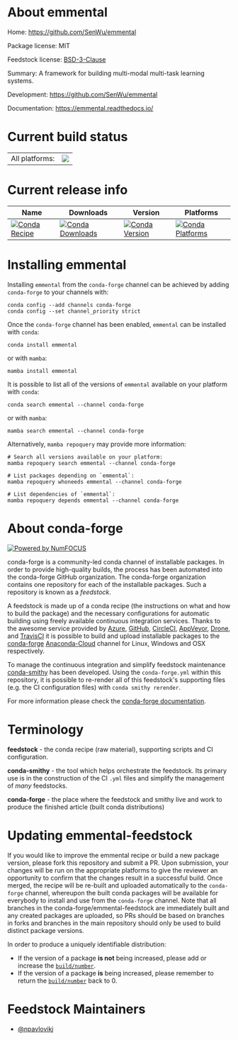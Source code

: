 About emmental
==============

Home: https://github.com/SenWu/emmental

Package license: MIT

Feedstock license: [BSD-3-Clause](https://github.com/conda-forge/emmental-feedstock/blob/master/LICENSE.txt)

Summary: A framework for building multi-modal multi-task learning systems.

Development: https://github.com/SenWu/emmental

Documentation: https://emmental.readthedocs.io/

Current build status
====================


<table><tr><td>All platforms:</td>
    <td>
      <a href="https://dev.azure.com/conda-forge/feedstock-builds/_build/latest?definitionId=10276&branchName=master">
        <img src="https://dev.azure.com/conda-forge/feedstock-builds/_apis/build/status/emmental-feedstock?branchName=master">
      </a>
    </td>
  </tr>
</table>

Current release info
====================

| Name | Downloads | Version | Platforms |
| --- | --- | --- | --- |
| [![Conda Recipe](https://img.shields.io/badge/recipe-emmental-green.svg)](https://anaconda.org/conda-forge/emmental) | [![Conda Downloads](https://img.shields.io/conda/dn/conda-forge/emmental.svg)](https://anaconda.org/conda-forge/emmental) | [![Conda Version](https://img.shields.io/conda/vn/conda-forge/emmental.svg)](https://anaconda.org/conda-forge/emmental) | [![Conda Platforms](https://img.shields.io/conda/pn/conda-forge/emmental.svg)](https://anaconda.org/conda-forge/emmental) |

Installing emmental
===================

Installing `emmental` from the `conda-forge` channel can be achieved by adding `conda-forge` to your channels with:

```
conda config --add channels conda-forge
conda config --set channel_priority strict
```

Once the `conda-forge` channel has been enabled, `emmental` can be installed with `conda`:

```
conda install emmental
```

or with `mamba`:

```
mamba install emmental
```

It is possible to list all of the versions of `emmental` available on your platform with `conda`:

```
conda search emmental --channel conda-forge
```

or with `mamba`:

```
mamba search emmental --channel conda-forge
```

Alternatively, `mamba repoquery` may provide more information:

```
# Search all versions available on your platform:
mamba repoquery search emmental --channel conda-forge

# List packages depending on `emmental`:
mamba repoquery whoneeds emmental --channel conda-forge

# List dependencies of `emmental`:
mamba repoquery depends emmental --channel conda-forge
```


About conda-forge
=================

[![Powered by
NumFOCUS](https://img.shields.io/badge/powered%20by-NumFOCUS-orange.svg?style=flat&colorA=E1523D&colorB=007D8A)](https://numfocus.org)

conda-forge is a community-led conda channel of installable packages.
In order to provide high-quality builds, the process has been automated into the
conda-forge GitHub organization. The conda-forge organization contains one repository
for each of the installable packages. Such a repository is known as a *feedstock*.

A feedstock is made up of a conda recipe (the instructions on what and how to build
the package) and the necessary configurations for automatic building using freely
available continuous integration services. Thanks to the awesome service provided by
[Azure](https://azure.microsoft.com/en-us/services/devops/), [GitHub](https://github.com/),
[CircleCI](https://circleci.com/), [AppVeyor](https://www.appveyor.com/),
[Drone](https://cloud.drone.io/welcome), and [TravisCI](https://travis-ci.com/)
it is possible to build and upload installable packages to the
[conda-forge](https://anaconda.org/conda-forge) [Anaconda-Cloud](https://anaconda.org/)
channel for Linux, Windows and OSX respectively.

To manage the continuous integration and simplify feedstock maintenance
[conda-smithy](https://github.com/conda-forge/conda-smithy) has been developed.
Using the ``conda-forge.yml`` within this repository, it is possible to re-render all of
this feedstock's supporting files (e.g. the CI configuration files) with ``conda smithy rerender``.

For more information please check the [conda-forge documentation](https://conda-forge.org/docs/).

Terminology
===========

**feedstock** - the conda recipe (raw material), supporting scripts and CI configuration.

**conda-smithy** - the tool which helps orchestrate the feedstock.
                   Its primary use is in the construction of the CI ``.yml`` files
                   and simplify the management of *many* feedstocks.

**conda-forge** - the place where the feedstock and smithy live and work to
                  produce the finished article (built conda distributions)


Updating emmental-feedstock
===========================

If you would like to improve the emmental recipe or build a new
package version, please fork this repository and submit a PR. Upon submission,
your changes will be run on the appropriate platforms to give the reviewer an
opportunity to confirm that the changes result in a successful build. Once
merged, the recipe will be re-built and uploaded automatically to the
`conda-forge` channel, whereupon the built conda packages will be available for
everybody to install and use from the `conda-forge` channel.
Note that all branches in the conda-forge/emmental-feedstock are
immediately built and any created packages are uploaded, so PRs should be based
on branches in forks and branches in the main repository should only be used to
build distinct package versions.

In order to produce a uniquely identifiable distribution:
 * If the version of a package **is not** being increased, please add or increase
   the [``build/number``](https://docs.conda.io/projects/conda-build/en/latest/resources/define-metadata.html#build-number-and-string).
 * If the version of a package **is** being increased, please remember to return
   the [``build/number``](https://docs.conda.io/projects/conda-build/en/latest/resources/define-metadata.html#build-number-and-string)
   back to 0.

Feedstock Maintainers
=====================

* [@npavlovikj](https://github.com/npavlovikj/)

